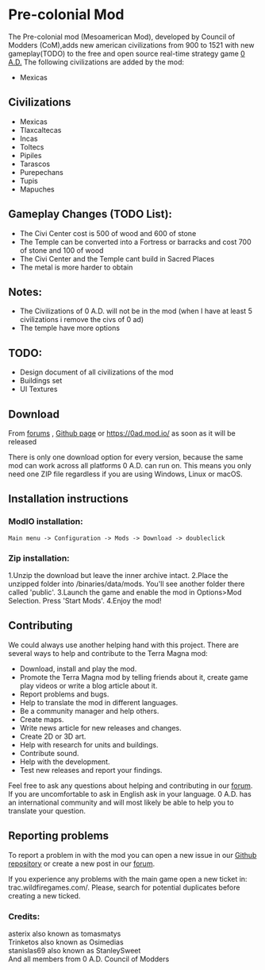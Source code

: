 # Pre-colonial Mod

The Pre-colonial mod (Mesoamerican Mod), developed by Council of Modders (CoM),adds new american civilizations from 900 to 1521 with new gameplay(TODO) to the free and open source real-time strategy game [0 A.D.](https://play0ad.com/) The following civilizations are added by the mod:

- Mexicas 



## Civilizations

- Mexicas
- Tlaxcaltecas
- Incas
- Toltecs
- Pipiles
- Tarascos
- Purepechans
- Tupis
- Mapuches

## Gameplay Changes (TODO List):
- The Civi Center cost  is 500 of wood and 600 of stone
- The Temple can be converted into a Fortress or barracks and cost 700 of stone and 100 of wood
- The Civi Center and the Temple cant build in Sacred Places
- The metal is more harder to obtain

## Notes:

- The Civilizations of 0 A.D. will not be in the mod (when I have at least 5 civilizations i remove the civs  of 0 ad)
- The temple have more options

## TODO:
- Design document of all civilizations of the mod
- Buildings set
- UI Textures

## Download

From [forums](https://wildfiregames.com/forum/index.php) , [Github page](https://github.com/0ADMods/pre-colonial-mod) or https://0ad.mod.io/ as soon as it will be released

There is only one download option for every version, because the same mod can work across all platforms 0 A.D. can run on. This means you only need one ZIP file regardless if you are using Windows, Linux or macOS.

## Installation instructions

### ModIO installation:

    Main menu -> Configuration -> Mods -> Download -> doubleclick
### Zip installation:
1.Unzip the download but leave the inner archive intact.
2.Place the unzipped folder into /binaries/data/mods. You'll see another folder there called 'public'.
3.Launch the game and enable the mod in Options>Mod Selection. Press 'Start Mods'.
4.Enjoy the mod!

## Contributing

We could always use another helping hand with this project. There are several ways to help and contribute to the Terra Magna mod:

- Download, install and play the mod.
- Promote the Terra Magna mod by telling friends about it, create game play videos or write a blog article about it.
- Report problems and bugs.
- Help to translate the mod in different languages.
- Be a community manager and help others.
- Create maps.
- Write news article for new releases and changes.
- Create 2D or 3D art.
- Help with research for units and buildings.
- Contribute sound.
- Help with the development.
- Test new releases and report your findings.

Feel free to ask any questions about helping and contributing in our [forum](https://wildfiregames.com/forum/index.php?/topic/18527-project-ocelotlazohteotl-mesoamerican-0ad-mod/&). If you are uncomfortable to ask in English ask in your language. 0 A.D. has an international community and will most likely be able to help you to translate your question.



## Reporting problems

To report a problem in with the mod you can open a new issue in our [Github repository](https://github.com/0ADMods/pre-colonial-mod) or create a new post in our [forum](https://wildfiregames.com/forum/index.php?/topic/18527-project-ocelotlazohteotl-mesoamerican-0ad-mod/&).

If you experience any problems with the main game open a new ticket in: trac.wildfiregames.com/. Please, search for potential duplicates before creating a new ticked.

### Credits:
asterix also known as  tomasmatys <br />
Trinketos also known as Osimedias <br />
stanislas69 also known as StanleySweet <br />
And all members from 0 A.D. Council of Modders <br />
